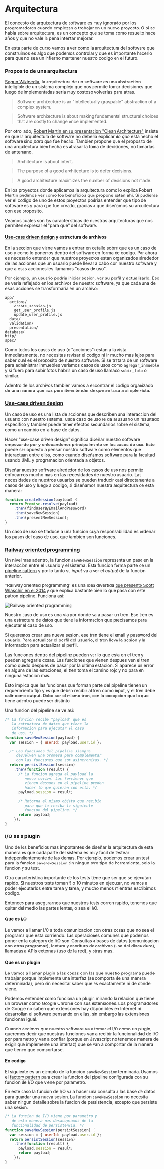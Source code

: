 # Arquitectura

El concepto de arquitectura de software es muy ignorado por los programadores cuando empiezan a trabajar en un nuevo proyecto. O si se habla sobre arquitectura, es un concepto que se toma como resuelto hace años y que no vale la pena intentar mejorar.

En esta parte de curso vamos a ver como la arquitectura del software que construimos es algo que podemos controlar y que es importante hacerlo para que no sea un infierno mantener nuestro codigo en el futuro.

### Proposito de una arquitectura

[Segun Wikipedia](https://en.wikipedia.org/wiki/Software_architecture), la arquitectura de un software es una abstraction inteligible de un sistema complejo que nos permite tomar decisiones que luego de implementadas seria muy costoso volverlas para atras.

> Software architecture is an "intellectually graspable" abstraction of a complex system.

> Software architecture is about making fundamental structural choices that are costly to change once implemented.

Por otro lado, [Robert Martin en su presentacion "Clean Architecture"](https://www.youtube.com/watch?v=Nsjsiz2A9mg) insiste en que la arquitectura de software no deberia explicar *de que* esta hecho el software sino *para que* fue hecho. Tambien propone que el proposito de una arquitectura bien hecha es atrasar la toma de decisiones, no tomarlas de antemano.

> Architecture is about intent.

> The purpose of a good architecture is to defer decisions.

> A good architecture maximizes the number of decisions not made.

En los proyectos donde aplicamos la arquitectura como lo explica Robert Martin pudimos ver como los beneficios que propone estan ahi. Si pudieras ver el codigo de uno de estos proyectos podrias entender que tipo de software es y para que fue creado, gracias a que diseñamos su arquitectura con ese proposito.

Veamos cuales son las caracteristicas de nuestras arquitecturas que nos permiten expresar el "para que" del software.

#### [Use-case driven design](https://en.wikipedia.org/wiki/Use_case) y estructura de archivos

En la seccion que viene vamos a entrar en detalle sobre que es un caso de uso y como lo ponemos dentro del software en forma de codigo. Por ahora es necesario entender que nuestros proyectos estan organizados alrededor de las acciones que un usuario puede llevar a cabo con nuestro software y que a esas acciones les llamamos "casos de uso".

Por ejemplo, un usuario podria iniciar sesion, ver su perfil y actualizarlo. Eso se veria reflejado en los archivos de nuestro software, ya que cada una de esas acciones se transformaria en un archivo:

```
app/
  actions/
    create_session.js
    get_user_profile.js
    update_user_profile.js
  data/
  validation/
  presentation/
database/
http/
spec/
```

Como todos los casos de uso (o "acciones") estan a la vista inmediatamente, no necesitas revisar el codigo ni ir mucho mas lejos para saber cual es el proposito de nuestro software. Si se tratara de un software para administrar inmuebles veriamos casos de usos como `agregar_inmueble` y si fuera para subir fotos habria un caso de uso llamado `subir_foto` o similar.

Adentro de los archivos tambien vamos a encontrar el codigo organizado de una manera que nos permite entender de que se trata a simple vista.

### [Use-case driven design](https://en.wikipedia.org/wiki/Use_case)

Un caso de uso es una lista de acciones que describen una interaccion del usuario con nuestro sistema. Cada caso de uso le da al usuario un resultado especifico y tambien puede tener efectos secundarios sobre el sistema, como un cambio en la base de datos.

Hacer "use-case driven design" significa diseñar nuestro software empezando por y enfocandonos principalmente en los casos de uso. Esto puede ser opuesto a pensar nuestro software como elementos que interactuan entre ellos, como cuando diseñamos software para la facultad usando UML y programacion orientada a objetos.

Diseñar nuestro software alrededor de los casos de uso nos permite enfocarnos mucho mas en las necesidades de nuestro usuario. Las necesidades de nuestros usuarios se pueden traducir casi directamente a casos de uso y luego a codigo, si diseñamos nuestra arquitectura de esta manera:

```javascript
function createSession(payload) {
  return Promise.resolve(payload)
    .then(findUserByEmailAndPassword)
    .then(saveNewSession)
    .then(presentNewSession);
}
```

Un caso de uso se traduce a una funcion cuya responsabilidad es ordenar los pasos del caso de uso, que tambien son funciones.

### [Railway oriented programming](https://fsharpforfunandprofit.com/posts/recipe-part2/)

Un nivel mas adentro, la funcion `saveNewSession` representa un paso en la interaccion entre el usuario y el sistema. Esta funcion forma parte de un [pipeline pattern](../javascript#pipeline-pattern) y por lo tanto su *input* va a ser el *output* de la funcion anterior.

"Railway oriented programming" es una idea divertida [que presento Scott Wlaschin en el 2014](https://www.youtube.com/watch?v=E8I19uA-wGY) y que explica bastante bien lo que pasa con este patron pipeline. Funciona asi:

![Railway oriented programming](./railway_oriented_programming.png)

Nuestro caso de uso es una via por donde va a pasar un tren. Ese tren es una estructura de datos que tiene la informacion que precisamos para ejecutar el caso de uso.

Si queremos crear una nueva sesion, ese tren tiene el email y password del usuario. Para actualizar el perfil del usuario, el tren lleva la sesion y la informacion para actualizar el perfil.

Las funciones dentro del pipeline pueden ver lo que esta en el tren y pueden agregarle cosas. Las funciones que vienen despues ven el tren como quedo despues de pasar por la ultima estacion. Si aparece un error en alguna de las estaciones, el tren toma el camino rojo y no para en ninguna estacion mas.

Esto implica que las funciones que forman parte del pipeline tienen un requerimiento fijo y es que deben recibir al tren como input, y el tren debe salir como output. Debe ser el mismo tren, con la excepcion que lo que tiene adentro puede ser distinto.

Una funcion del pipeline se ve asi:

```javascript
/* La funcion recibe "payload" que es
   la estructura de datos que tiene la
   informacion para ejecutar el caso
   de uso. */
function saveNewSession(payload) {
  var session = { userId: payload.user.id };

  /* Las funciones del pipeline siempre
     devuelven una promesa para complementar
     con las funciones que son asincronicas. */
  return persistSession(session)
    .then(function (result) {
      /* La funcion agrega al payload la
         nueva sesion. Las funciones que
         vienen despues en el pipeline pueden
         hacer lo que quieran con ella. */
      payload.session = result;

      /* Retorna el mismo objeto que recibio
         para que lo reciba la siguiente
         funcion del pipeline. */
      return payload;
    });
}
```

### I/O as a plugin

Uno de los beneficios mas importantes de diseñar la arquitectura de esta manera es que cada parte del sistema es muy facil de testear independientemente de las demas. Por ejemplo, podemos crear un test para la funcion `saveNewSession` sin ningun otro tipo de herramienta, solo la funcion y su test.

Otra caracteristica importante de los tests tiene que ser que se ejecutan rapido. Si nuestros tests toman 5 o 10 minutos en ejecutar, no vamos a poder ejecutarlos entre tarea y tarea, y mucho menos mientras escribimos codigo.

Entonces para asegurarnos que nuestros tests corren rapido, tenemos que quitar del medio las partes lentas, o sea el I/O.

#### Que es I/O

Le vamos a llamar I/O a toda comunicacion con otras cosas que no sea el programa que esta corriendo. Las operaciones comunes que podemos poner en la category de I/O son: Consultas a bases de datos (comunicacion con otros programas), lectura y escritura de archivos (uso del disco duro), llamadas a APIs externas (uso de la red), y otras mas.

#### Que es un plugin

Le vamos a llamar plugin a las cosas con las que nuestro programa puede trabajar porque implementa una interfaz (se comporta de una manera determinada), pero sin necesitar saber que es exactamente ni de donde viene.

Podemos entender como funciona un plugin mirando la relacion que tiene un browser como Google Chrome con sus extensiones. Los programadores de Google no saben que extensiones hay disponibles en Internet ni desarrollan el software pensando en ellas, sin embargo las extensiones funcionan igual.

Cuando decimos que nuestro software va a tomar el I/O como un plugin, queremos decir que nuestras funciones van a recibir la funcionalidad de I/O por parametro y van a confiar (porque en Javascript no tenemos manera de exigir que implemente una interfaz) que se van a comportar de la manera que tienen que comportarse.

#### En codigo

El siguiente es un ejemplo de la funcion `saveNewSession` terminada. Usamos el [factory pattern]() para crear la funcion del pipeline configurada con su funcion de I/O que viene por parametro.

En este caso la funcion de I/O va a hacer una consulta a las base de datos para guardar una nueva sesion. La funcion `saveNewSession` no necesita saber ningun detalle sobre la funcion de persistencia, excepto que persiste una sesion.

```javascript
/* La funcion de I/O viene por parametro y
   de esta manera nos desacoplamos de la
   funcionalidad de persistencia. */
function saveNewSession(persistSession) {
  var session = { userId: payload.user.id };
  return persistSession(session)
    .then(function (result) {
      payload.session = result;
      return payload;
    });
}
```